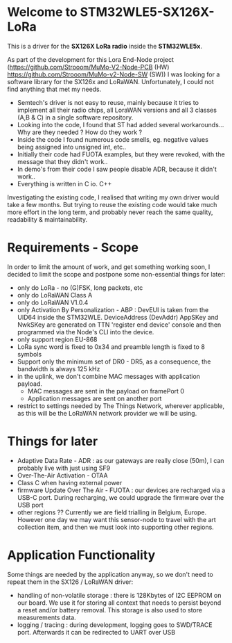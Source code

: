 # Welcome to STM32WLE5-SX126X-LoRa

This is a driver for the **SX126X LoRa radio** inside the **STM32WLE5x**.

As part of the development for this Lora End-Node project (https://github.com/Strooom/MuMo-V2-Node-PCB (HW) https://github.com/Strooom/MuMo-v2-Node-SW (SW)) I was looking for a software library for the SX126x and LoRaWAN. Unfortunately, I could not find anything that met my needs.
* Semtech's driver is not easy to reuse, mainly because it tries to implement all their radio chips, all LoraWAN versions and all 3 classes (A,B & C) in a single software repository.
* Looking into the code, I found that ST had added several workarounds... Why are they needed ? How do they work ?
* Inside the code I found numerous code smells, eg. negative values being assigned into unsigned int, etc..
* Initially their code had FUOTA examples, but they were revoked, with the message that they didn't work..
* In demo's from their code I saw people disable ADR, because it didn't work..
* Everything is written in C io. C++

Investigating the existing code, I realised that writing my own driver would take a few months. But trying to reuse the existing code would take much more effort in the long term, and probably never reach the same quality, readability & maintainability.

# Requirements - Scope

In order to limit the amount of work, and get something working soon, I decided to limit the scope and postpone some non-essential things for later:
* only do LoRa - no (G)FSK, long packets, etc
* only do LoRaWAN Class A
* only do LoRaWAN V1.0.4
* only Activation By Personalization - ABP : DevEUI is taken from the UID64 inside the STM32WLE. DeviceAddress (DevAddr) AppSKey and NwkSKey are generated on TTN 'register end device' console and then programmed via the Node's CLI into the device.
* only support region EU-868
* LoRa sync word is fixed to 0x34 and preamble length is fixed to 8 symbols
* Support only the minimum set of DR0 - DR5, as a consequence, the bandwidth is always 125 kHz
* in the uplink, we don't combine MAC messages with application payload.
    - MAC messages are sent in the payload on framePort 0
    - Application messages are sent on another port
* restrict to settings needed by The Things Network, wherever applicable, as this will be the LoRaWAN network provider we will be using.

# Things for later
* Adaptive Data Rate - ADR : as our gateways are really close (50m), I can probably live with just using SF9
* Over-The-Air Activation - OTAA
* Class C when having external power
* firmware Update Over The Air - FUOTA : our devices are recharged via a USB-C port. During recharging, we could upgrade the firmware over the USB port
* other regions ?? Currently we are field trialling in Belgium, Europe. However one day we may want this sensor-node to travel with the art collection item, and then we must look into supporting other regions.

# Application Functionality
Some things are needed by the application anyway, so we don't need to repeat them in the SX126 / LoRaWAN driver:
* handling of non-volatile storage : there is 128Kbytes of I2C EEPROM on our board. We use it for storing all context that needs to persist beyond a reset and/or battery removal. This storage is also used to store measurements data.
* logging / tracing : during development, logging goes to SWD/TRACE port. Afterwards it can be redirected to UART over USB
